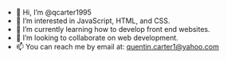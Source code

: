 - 👋 Hi, I’m @qcarter1995
- 👀 I’m interested in JavaScript, HTML, and CSS. 
- 🌱 I’m currently learning how to develop front end websites. 
- 💞️ I’m looking to collaborate on web development. 
- 📫 You can reach me by email at: quentin.carter1@yahoo.com

<!---
qcarter1995/qcarter1995 is a ✨ special ✨ repository because its `README.md` (this file) appears on your GitHub profile.
You can click the Preview link to take a look at your changes.
--->
